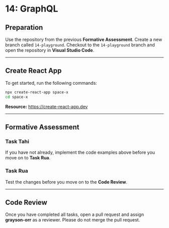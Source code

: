 # 14: GraphQL

## Preparation

Use the repository from the previous **Formative Assessment**. Create a new branch called `14-playground`. Checkout to the `14-playground` branch and open the repository in **Visual Studio Code**.

---

## Create React App

To get started, run the following commands: 

```bash
npx create-react-app space-x
cd space-x
```

**Resource:** <https://create-react-app.dev>

---

## Formative Assessment

### Task Tahi

If you have not already, implement the code examples above before you move on to **Task Rua**.

### Task Rua

Test the changes before you move on to the **Code Review**.

---

## Code Review

Once you have completed all tasks, open a pull request and assign **grayson-orr** as a reviewer. Please do not merge the pull request.
